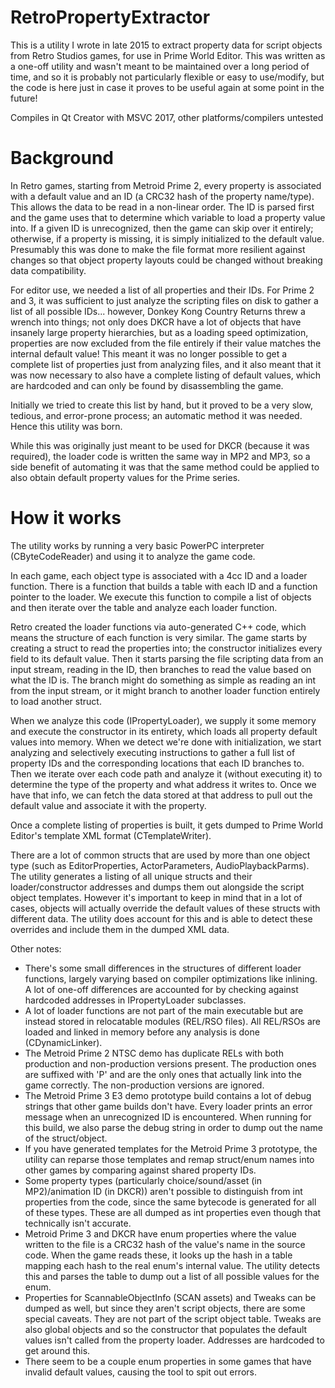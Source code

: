 # RetroPropertyExtractor

This is a utility I wrote in late 2015 to extract property data for script objects from Retro Studios games, for use in Prime World Editor. This was written as a one-off utility and wasn't meant to be maintained over a long period of time, and so it is probably not particularly flexible or easy to use/modify, but the code is here just in case it proves to be useful again at some point in the future!

Compiles in Qt Creator with MSVC 2017, other platforms/compilers untested

# Background

In Retro games, starting from Metroid Prime 2, every property is associated with a default value and an ID (a CRC32 hash of the property name/type). This allows the data to be read in a non-linear order. The ID is parsed first and the game uses that to determine which variable to load a property value into. If a given ID is unrecognized, then the game can skip over it entirely; otherwise, if a property is missing, it is simply initialized to the default value. Presumably this was done to make the file format more resilient against changes so that object property layouts could be changed without breaking data compatibility.

For editor use, we needed a list of all properties and their IDs. For Prime 2 and 3, it was sufficient to just analyze the scripting files on disk to gather a list of all possible IDs... however, Donkey Kong Country Returns threw a wrench into things; not only does DKCR have a lot of objects that have insanely large property hierarchies, but as a loading speed optimization, properties are now excluded from the file entirely if their value matches the internal default value! This meant it was no longer possible to get a complete list of properties just from analyzing files, and it also meant that it was now necessary to also have a complete listing of default values, which are hardcoded and can only be found by disassembling the game.

Initially we tried to create this list by hand, but it proved to be a very slow, tedious, and error-prone process; an automatic method it was needed. Hence this utility was born.

While this was originally just meant to be used for DKCR (because it was required), the loader code is written the same way in MP2 and MP3, so a side benefit of automating it was that the same method could be applied to also obtain default property values for the Prime series.

# How it works

The utility works by running a very basic PowerPC interpreter (CByteCodeReader) and using it to analyze the game code.

In each game, each object type is associated with a 4cc ID and a loader function. There is a function that builds a table with each ID and a function pointer to the loader. We execute this function to compile a list of objects and then iterate over the table and analyze each loader function.

Retro created the loader functions via auto-generated C++ code, which means the structure of each function is very similar. The game starts by creating a struct to read the properties into; the constructor initializes every field to its default value. Then it starts parsing the file scripting data from an input stream, reading in the ID, then branches to read the value based on what the ID is. The branch might do something as simple as reading an int from the input stream, or it might branch to another loader function entirely to load another struct.

When we analyze this code (IPropertyLoader), we supply it some memory and execute the constructor in its entirety, which loads all property default values into memory. When we detect we're done with initialization, we start analyzing and selectively executing instructions to gather a full list of property IDs and the corresponding locations that each ID branches to. Then we iterate over each code path and analyze it (without executing it) to determine the type of the property and what address it writes to. Once we have that info, we can fetch the data stored at that address to pull out the default value and associate it with the property.

Once a complete listing of properties is built, it gets dumped to Prime World Editor's template XML format (CTemplateWriter).

There are a lot of common structs that are used by more than one object type (such as EditorProperties, ActorParameters, AudioPlaybackParms). The utility generates a listing of all unique structs and their loader/constructor addresses and dumps them out alongside the script object templates. However it's important to keep in mind that in a lot of cases, objects will actually override the default values of these structs with different data. The utility does account for this and is able to detect these overrides and include them in the dumped XML data.

Other notes:

* There's some small differences in the structures of different loader functions, largely varying based on compiler optimizations like inlining. A lot of one-off differences are accounted for by checking against hardcoded addresses in IPropertyLoader subclasses.
* A lot of loader functions are not part of the main executable but are instead stored in relocatable modules (REL/RSO files). All REL/RSOs are loaded and linked in memory before any analysis is done (CDynamicLinker).
* The Metroid Prime 2 NTSC demo has duplicate RELs with both production and non-production versions present. The production ones are suffixed with 'P' and are the only ones that actually link into the game correctly. The non-production versions are ignored.
* The Metroid Prime 3 E3 demo prototype build contains a lot of debug strings that other game builds don't have. Every loader prints an error message when an unrecognized ID is encountered. When running for this build, we also parse the debug string in order to dump out the name of the struct/object.
* If you have generated templates for the Metroid Prime 3 prototype, the utility can reparse those templates and remap struct/enum names into other games by comparing against shared property IDs.
* Some property types (particularly choice/sound/asset (in MP2)/animation ID (in DKCR)) aren't possible to distinguish from int properties from the code, since the same bytecode is generated for all of these types. These are all dumped as int properties even though that technically isn't accurate.
* Metroid Prime 3 and DKCR have enum properties where the value written to the file is a CRC32 hash of the value's name in the source code. When the game reads these, it looks up the hash in a table mapping each hash to the real enum's internal value. The utility detects this and parses the table to dump out a list of all possible values for the enum.
* Properties for ScannableObjectInfo (SCAN assets) and Tweaks can be dumped as well, but since they aren't script objects, there are some special caveats. They are not part of the script object table. Tweaks are also global objects and so the constructor that populates the default values isn't called from the property loader. Addresses are hardcoded to get around this.
* There seem to be a couple enum properties in some games that have invalid default values, causing the tool to spit out errors.